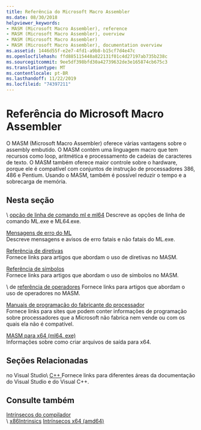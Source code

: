 ```yaml
---
title: Referência do Microsoft Macro Assembler
ms.date: 08/30/2018
helpviewer_keywords:
- MASM (Microsoft Macro Assembler), reference
- MASM (Microsoft Macro Assembler), overview
- MASM (Microsoft Macro Assembler)
- MASM (Microsoft Macro Assembler), documentation overview
ms.assetid: 1446d55f-e2e7-4fd1-a9b8-b15cf7d4e47c
ms.openlocfilehash: ffd885115448a822131f01c4d27197ab735b238c
ms.sourcegitcommit: 9ee5df398bfd30a42739632de3e165874cb675c3
ms.translationtype: MT
ms.contentlocale: pt-BR
ms.lasthandoff: 11/22/2019
ms.locfileid: "74397211"
---
```

# <a name="microsoft-macro-assembler-reference"></a>Referência do Microsoft Macro Assembler

O MASM (Microsoft Macro Assembler) oferece várias vantagens sobre o assembly embutido. O MASM contém uma linguagem macro que tem recursos como loop, aritmética e processamento de cadeias de caracteres de texto. O MASM também oferece maior controle sobre o hardware, porque ele é compatível com conjuntos de instrução de processadores 386, 486 e Pentium. Usando o MASM, também é possível reduzir o tempo e a sobrecarga de memória.

## <a name="in-this-section"></a>Nesta seção

\ [opção de linha de comando ml e ml64](../../assembler/masm/ml-and-ml64-command-line-reference.md)
Descreve as opções de linha de comando ML.exe e ML64.exe.

[Mensagens de erro do ML](../../assembler/masm/ml-error-messages.md)\
Descreve mensagens e avisos de erro fatais e não fatais do ML.exe.

[Referência de diretivas](directives-reference.md)\
Fornece links para artigos que abordam o uso de diretivas no MASM.

[Referência de símbolos](../../assembler/masm/symbols-reference.md)\
Fornece links para artigos que abordam o uso de símbolos no MASM.

\ de [referência de operadores](../../assembler/masm/operators-reference.md)
Fornece links para artigos que abordam o uso de operadores no MASM.

[Manuais de programação do fabricante do processador](../../assembler/masm/processor-manufacturer-programming-manuals.md)\
Fornece links para sites que podem conter informações de programação sobre processadores que a Microsoft não fabrica nem vende ou com os quais ela não é compatível.

[MASM para x64 (ml64. exe)](../../assembler/masm/masm-for-x64-ml64-exe.md)\
Informações sobre como criar arquivos de saída para x64.

## <a name="related-sections"></a>Seções Relacionadas

no Visual Studio\ [ C++ ](../../overview/visual-cpp-in-visual-studio.md)
Fornece links para diferentes áreas da documentação do Visual Studio e do Visual C++.

## <a name="see-also"></a>Consulte também

[Intrínsecos do compilador](../../intrinsics/compiler-intrinsics.md)\
\ [x86Intrinsics](../../intrinsics/x86-intrinsics-list.md)
[Intrínsecos x64 (amd64)](../../intrinsics/x64-amd64-intrinsics-list.md)
